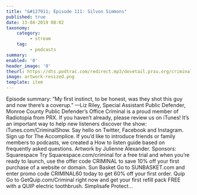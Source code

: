 ```yaml
---
title: "&#127911; Episode 111: Silvon Simmons"
published: true
date: 13-04-2019 08:02
taxonomy:
    category:
         - stream
    tag:
         - podcasts
summary:
enabled: '0'
header_image: '0'
theurl: https://dts.podtrac.com/redirect.mp3/dovetail.prxu.org/criminal/c12e8b3b-7144-4b3d-b257-9ba0f91b7127/Episode_111_190328_neg18_for_podcast_part_1_1.mp3
image: artwork-resized.png
template: item
---
```

 
Episode summary: “My first instinct, to be honest, was they shot this guy and now there’s a coverup.” —Liz Riley, Special Assistant Public Defender, Monroe County Public Defender’s Office Criminal is a proud member of Radiotopia from PRX. If you haven’t already, please review us on iTunes! It’s an important way to help new listeners discover the show: iTunes.com/CriminalShow. Say hello on Twitter, Facebook and Instagram. Sign up for The Accomplice. If you’d like to introduce friends or family members to podcasts, we created a How to listen guide based on frequently asked questions. Artwork by Julienne Alexander. Sponsors: Squarespace Try Squarespace.com/criminal for a free trial and when you’re ready to launch, use the offer code CRIMINAL to save 10% off your first purchase of a website or domain. Sun Basket Go to SUNBASKET.com and enter promo code CRIMINAL60 today to get 60% off your first order. Quip Go to GetQuip.com/Criminal right now and get your first refill pack FREE with a QUIP electric toothbrush. Simplisafe Protect…
